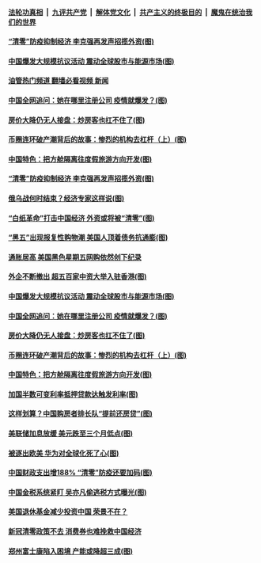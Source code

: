 ####  [法轮功真相](../../../../basic/blob/master/README.md?t=11291332) &nbsp;|&nbsp; [九评共产党](../../../../9ping.md/blob/master/README.md?t=11291332) &nbsp;|&nbsp; [解体党文化](../../../../jtdwh.md/blob/master/README.md?t=11291332)  &nbsp;|&nbsp; [共产主义的终极目的](../../../../gczydzjmd.md/blob/master/README.md?t=11291332) &nbsp;|&nbsp; [魔鬼在统治我们的世界](../../../../mgztzwmdsj.md/blob/master/README.md?t=11291332) 

#### [“清零”防疫抑制经济 李克强再发声招揽外资(图)](../pages/p5/1022816.md?t=11291332) 

#### [中国爆发大规模抗议活动 震动全球股市与能源市场(图)](../pages/p5/1022789.md?t=11291332) 

#### [油管热门频道 翻墙必看视频 新闻](http://129.146.143.75:81/youtube.html?11291332)

#### [中国全网追问：她在哪里注册公司 疫情就爆发？(图)](../pages/p5/1022796.md?t=11291332) 

#### [房价大降仍无人接盘：炒房客也扛不住了(图)](../pages/p5/1022738.md?t=11291332) 

#### [币圈连环破产潮背后的故事：惨烈的机构去杠杆（上）(图)](../pages/p5/1022733.md?t=11291332) 

#### [中国特色：把方舱隔离往度假旅游方向开发(图)](../pages/p5/1022730.md?t=11291332) 

#### [“清零”防疫抑制经济 李克强再发声招揽外资(图)](../pages/p5/1022816.md?t=11291332) 

#### [俄乌战何时结束？经济专家这样说(图)](../pages/p5/1022851.md?t=11291332) 

#### [“白纸革命”打击中国经济 外资或将被“清零”(图)](../pages/p5/1022850.md?t=11291332) 

#### [“黑五”出现报复性购物潮 美国人顶着债务抗通膨(图)](../pages/p5/1022849.md?t=11291332) 

#### [通胀居高 美国黑色星期五网购依然创下纪录](../pages/p5/1022812.md?t=11291332) 

#### [外企不断撤出 超五百家中资大举入驻香港(图)](../pages/p5/1022807.md?t=11291332) 

#### [中国爆发大规模抗议活动 震动全球股市与能源市场(图)](../pages/p5/1022789.md?t=11291332) 

#### [中国全网追问：她在哪里注册公司 疫情就爆发？(图)](../pages/p5/1022796.md?t=11291332) 

#### [房价大降仍无人接盘：炒房客也扛不住了(图)](../pages/p5/1022738.md?t=11291332) 

#### [币圈连环破产潮背后的故事：惨烈的机构去杠杆（上）(图)](../pages/p5/1022733.md?t=11291332) 

#### [中国特色：把方舱隔离往度假旅游方向开发(图)](../pages/p5/1022730.md?t=11291332) 

#### [加国半数可变利率抵押贷款达触发利率(图)](../pages/p5/1022735.md?t=11291332) 

#### [这样划算？中国购房者排长队“提前还房贷”(图)](../pages/p5/1022694.md?t=11291332) 

#### [美联储加息放缓 美元跌至三个月低点(图)](../pages/p5/1022693.md?t=11291332) 

#### [被逐出欧美 华为对全球化死了心(图)](../pages/p5/1022692.md?t=11291332) 

#### [中国财政支出增188% “清零”防疫还要加码(图)](../pages/p5/1022680.md?t=11291332) 

#### [中国金税系统紧盯 吴亦凡偷逃税方式曝光(图)](../pages/p5/1022678.md?t=11291332) 

#### [美国退休基金减少投资中国 荣景不在？](../pages/p5/1022677.md?t=11291332) 

#### [新冠清零政策不去 消费券也难挽救中国经济](../pages/p5/1022673.md?t=11291332) 

#### [郑州富士康陷入困境 产能或降超三成(图)](../pages/p5/1022615.md?t=11291332) 

<img src='http://gfw-breaker.win/goodnews/indexes/p5.md' width='0px' height='0px'/>
